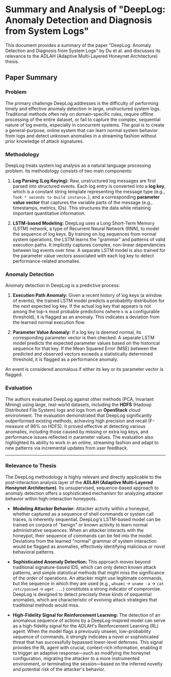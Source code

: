 # Summary and Analysis of "DeepLog: Anomaly Detection and Diagnosis from System Logs"

This document provides a summary of the paper "DeepLog: Anomaly Detection and Diagnosis from System Logs" by Du et al. and discusses its relevance to the ADLAH (Adaptive Multi-Layered Honeynet Architecture) thesis.

## Paper Summary

### Problem
The primary challenge DeepLog addresses is the difficulty of performing timely and effective anomaly detection in large, unstructured system logs. Traditional methods often rely on domain-specific rules, require offline processing of the entire dataset, or fail to capture the complex, sequential nature of log events, especially in concurrent systems. The goal is to create a general-purpose, online system that can learn normal system behavior from logs and detect unknown anomalies in a streaming fashion without prior knowledge of attack signatures.

### Methodology
DeepLog treats system log analysis as a natural language processing problem. Its methodology consists of two main components:

1.  **Log Parsing (Log Keying):** Raw, unstructured log messages are first parsed into structured events. Each log entry is converted into a **log key**, which is a constant string template representing the message type (e.g., `Took * seconds to build instance.`), and a corresponding **parameter value vector** that captures the variable parts of the message (e.g., timestamps, metrics, IDs). This structures the data while retaining important quantitative information.

2.  **LSTM-based Modeling:** DeepLog uses a Long Short-Term Memory (LSTM) network, a type of Recurrent Neural Network (RNN), to model the sequence of log keys. By training on log sequences from normal system operations, the LSTM learns the "grammar" and patterns of valid execution paths. It implicitly captures complex, non-linear dependencies between log events over time. A separate LSTM model is also trained for the parameter value vectors associated with each log key to detect performance-related anomalies.

### Anomaly Detection
Anomaly detection in DeepLog is a predictive process:

1.  **Execution Path Anomaly:** Given a recent history of log keys (a window of events), the trained LSTM model predicts a probability distribution for the *next* expected log key. If the actual log key that appears is not among the top-`k` most probable predictions (where `k` is a configurable threshold), it is flagged as an anomaly. This indicates a deviation from the learned normal execution flow.

2.  **Parameter Value Anomaly:** If a log key is deemed normal, its corresponding parameter vector is then checked. A separate LSTM model predicts the expected parameter values based on the historical sequence for that key. If the Mean Squared Error (MSE) between the predicted and observed vectors exceeds a statistically determined threshold, it is flagged as a performance anomaly.

An event is considered anomalous if either its key or its parameter vector is flagged.

### Evaluation
The authors evaluated DeepLog against other methods (PCA, Invariant Mining) using large, real-world datasets, including the **HDFS** (Hadoop Distributed File System) logs and logs from an **OpenStack** cloud environment. The evaluation demonstrated that DeepLog significantly outperformed existing methods, achieving high precision and recall (F-measure of 96% on HDFS). It proved effective at detecting various anomalies, including those caused by missing or extra log keys, and performance issues reflected in parameter values. The evaluation also highlighted its ability to work in an online, streaming fashion and adapt to new patterns via incremental updates from user feedback.

---

### Relevance to Thesis
The DeepLog methodology is highly relevant and directly applicable to the post-interaction analysis layer of the **ADLAH (Adaptive Multi-Layered Honeynet Architecture)**. Its unsupervised, sequence-based approach to anomaly detection offers a sophisticated mechanism for analyzing attacker behavior within high-interaction honeypots.

*   **Modeling Attacker Behavior:** Attacker activity within a honeypot, whether captured as a sequence of shell commands or system call traces, is inherently sequential. DeepLog's LSTM-based model can be trained on corpora of "benign" or known activity to learn normal administrative sequences. When an attacker interacts with the honeypot, their sequence of commands can be fed into the model. Deviations from the learned "normal" grammar of system interaction would be flagged as anomalies, effectively identifying malicious or novel behavioral patterns.

*   **Sophisticated Anomaly Detection:** This approach moves beyond traditional signature-based IDS, which can only detect known attack patterns, and simple statistical methods that might miss the significance of the *order* of operations. An attacker might use legitimate commands, but the sequence in which they are used (e.g., `whoami` -> `uname -a` -> `cat /etc/passwd` -> `wget ...`) constitutes a strong indicator of compromise. DeepLog is designed to detect precisely these kinds of sequential anomalies, which are characteristic of evolving attack strategies that traditional methods would miss.

*   **High-Fidelity Signal for Reinforcement Learning:** The detection of an anomalous sequence of actions by a DeepLog-inspired model can serve as a high-fidelity signal for the ADLAH's Reinforcement Learning (RL) agent. When the model flags a previously unseen, low-probability sequence of commands, it strongly indicates a novel or sophisticated threat that has successfully bypassed lower-level defenses. This signal provides the RL agent with crucial, context-rich information, enabling it to trigger an adaptive response—such as modifying the honeynet configuration, migrating the attacker to a more instrumented environment, or terminating the session—based on the inferred novelty and potential risk of the attacker's behavior.